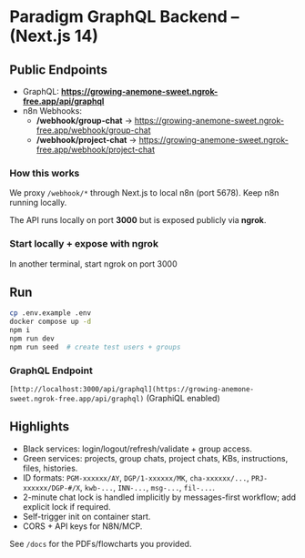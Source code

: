 # Paradigm GraphQL Backend – (Next.js 14)

## Public Endpoints 
- GraphQL: **https://growing-anemone-sweet.ngrok-free.app/api/graphql**
- n8n Webhooks:
  - **/webhook/group-chat** → https://growing-anemone-sweet.ngrok-free.app/webhook/group-chat
  - **/webhook/project-chat** → https://growing-anemone-sweet.ngrok-free.app/webhook/project-chat

### How this works
We proxy `/webhook/*` through Next.js to local n8n (port 5678). Keep n8n running locally.

The API runs locally on port **3000** but is exposed publicly via **ngrok**.


### Start locally + expose with ngrok

In another terminal, start ngrok on port 3000

## Run
```bash
cp .env.example .env
docker compose up -d
npm i
npm run dev
npm run seed  # create test users + groups
```

### GraphQL Endpoint
`[http://localhost:3000/api/graphql](https://growing-anemone-sweet.ngrok-free.app/api/graphql)` (GraphiQL enabled)

## Highlights
- Black services: login/logout/refresh/validate + group access.
- Green services: projects, group chats, project chats, KBs, instructions, files, histories.
- ID formats: `PGM-xxxxxx/AY`, `DGP/1-xxxxxx/MK`, `cha-xxxxxx/...`, `PRJ-xxxxxx/DGP-#/X`, `kwb-...`, `INN-...`, `msg-...`, `fil-...`.
- 2-minute chat lock is handled implicitly by messages-first workflow; add explicit lock if required.
- Self-trigger init on container start.
- CORS + API keys for N8N/MCP.

See `/docs` for the PDFs/flowcharts you provided.

